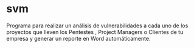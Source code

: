 # svm
Programa para realizar un análisis de vulnerabilidades a cada uno de los proyectos que lleven los Pentestes , Project Managers o Clientes de tu empresa y generar un reporte en Word automáticamente.
